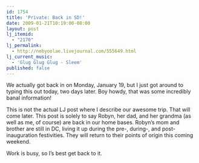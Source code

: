 ```yaml
---
id: 1754
title: 'Private: Back in SD!'
date: 2009-01-21T10:19:00-08:00
layout: post
lj_itemid:
  - "2170"
lj_permalink:
  - http://nebyoolae.livejournal.com/555649.html
lj_current_music:
  - 'Glug Glug Glug - Sleem'
published: false
---
```

We actually got back in on Monday, January 19, but I just got around to typing this out today, two days later. Boy howdy, that was some incredibly banal information!

This is not the actual LJ post where I describe our awesome trip. That will come later. This post is solely to say Robyn, her dad, and her grandma (as well as me, of course) are back in our home bases. Robyn&#8217;s mom and brother are still in DC, living it up during the pre-, during-, and post-inauguration festivities. They will return to their points of origin this coming weekend.

Work is busy, so I&#8217;s best get back to it.

<!--more-->
